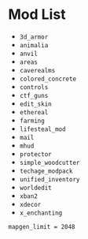 # Mod List

- `3d_armor`
- `animalia`
- `anvil`
- `areas`
- `caverealms`
- `colored_concrete`
- `controls`
- `ctf_guns`
- `edit_skin`
- `ethereal`
- `farming`
- `lifesteal_mod`
- `mail`
- `mhud`
- `protector`
- `simple_woodcutter`
- `techage_modpack`
- `unified_inventory`
- `worldedit`
- `xban2`
- `xdecor`
- `x_enchanting`

`mapgen_limit = 2048`
